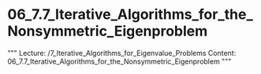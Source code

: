 # 06_7.7_Iterative_Algorithms_for_the_Nonsymmetric_Eigenproblem

"""
Lecture: /7_Iterative_Algorithms_for_Eigenvalue_Problems
Content: 06_7.7_Iterative_Algorithms_for_the_Nonsymmetric_Eigenproblem
"""

